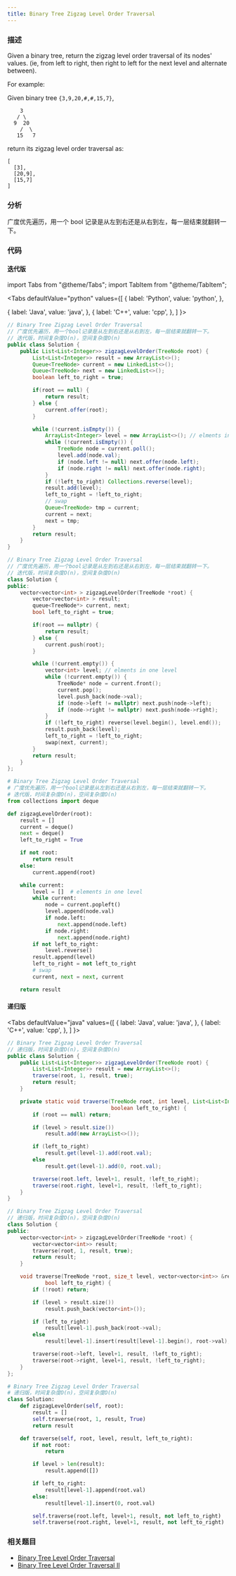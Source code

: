 ```yaml
---
title: Binary Tree Zigzag Level Order Traversal
---
```


### 描述

Given a binary tree, return the zigzag level order traversal of its nodes' values. (ie, from left to right, then right to left for the next level and alternate between).

For example:

Given binary tree `{3,9,20,#,#,15,7}`,

```
    3
   / \
  9  20
    /  \
   15   7
```

return its zigzag level order traversal as:

```
[
  [3],
  [20,9],
  [15,7]
]
```

### 分析

广度优先遍历，用一个 bool 记录是从左到右还是从右到左，每一层结束就翻转一下。

### 代码

#### 迭代版

import Tabs from "@theme/Tabs";
import TabItem from "@theme/TabItem";

<Tabs
defaultValue="python"
values={[
{ label: 'Python', value: 'python', },

{ label: 'Java', value: 'java', },
{ label: 'C++', value: 'cpp', },
]
}>
<TabItem value="java">

```java
// Binary Tree Zigzag Level Order Traversal
// 广度优先遍历，用一个bool记录是从左到右还是从右到左，每一层结束就翻转一下。
// 迭代版，时间复杂度O(n)，空间复杂度O(n)
public class Solution {
    public List<List<Integer>> zigzagLevelOrder(TreeNode root) {
        List<List<Integer>> result = new ArrayList<>();
        Queue<TreeNode> current = new LinkedList<>();
        Queue<TreeNode> next = new LinkedList<>();
        boolean left_to_right = true;

        if(root == null) {
            return result;
        } else {
            current.offer(root);
        }

        while (!current.isEmpty()) {
            ArrayList<Integer> level = new ArrayList<>(); // elments in one level
            while (!current.isEmpty()) {
                TreeNode node = current.poll();
                level.add(node.val);
                if (node.left != null) next.offer(node.left);
                if (node.right != null) next.offer(node.right);
            }
            if (!left_to_right) Collections.reverse(level);
            result.add(level);
            left_to_right = !left_to_right;
            // swap
            Queue<TreeNode> tmp = current;
            current = next;
            next = tmp;
        }
        return result;
    }
}
```

</TabItem>
<TabItem value="cpp">

```cpp
// Binary Tree Zigzag Level Order Traversal
// 广度优先遍历，用一个bool记录是从左到右还是从右到左，每一层结束就翻转一下。
// 迭代版，时间复杂度O(n)，空间复杂度O(n)
class Solution {
public:
    vector<vector<int> > zigzagLevelOrder(TreeNode *root) {
        vector<vector<int> > result;
        queue<TreeNode*> current, next;
        bool left_to_right = true;

        if(root == nullptr) {
            return result;
        } else {
            current.push(root);
        }

        while (!current.empty()) {
            vector<int> level; // elments in one level
            while (!current.empty()) {
                TreeNode* node = current.front();
                current.pop();
                level.push_back(node->val);
                if (node->left != nullptr) next.push(node->left);
                if (node->right != nullptr) next.push(node->right);
            }
            if (!left_to_right) reverse(level.begin(), level.end());
            result.push_back(level);
            left_to_right = !left_to_right;
            swap(next, current);
        }
        return result;
    }
};
```

</TabItem>

<TabItem value="python">

```python
# Binary Tree Zigzag Level Order Traversal
# 广度优先遍历，用一个bool记录是从左到右还是从右到左，每一层结束就翻转一下。
# 迭代版，时间复杂度O(n)，空间复杂度O(n)
from collections import deque

def zigzagLevelOrder(root):
    result = []
    current = deque()
    next = deque()
    left_to_right = True

    if not root:
        return result
    else:
        current.append(root)

    while current:
        level = []  # elements in one level
        while current:
            node = current.popleft()
            level.append(node.val)
            if node.left:
                next.append(node.left)
            if node.right:
                next.append(node.right)
        if not left_to_right:
            level.reverse()
        result.append(level)
        left_to_right = not left_to_right
        # swap
        current, next = next, current

    return result
```

</TabItem>
</Tabs>

#### 递归版

<Tabs
defaultValue="java"
values={[
{ label: 'Java', value: 'java', },
{ label: 'C++', value: 'cpp', },
]
}>
<TabItem value="java">

```java
// Binary Tree Zigzag Level Order Traversal
// 递归版，时间复杂度O(n)，空间复杂度O(n)
public class Solution {
    public List<List<Integer>> zigzagLevelOrder(TreeNode root) {
        List<List<Integer>> result = new ArrayList<>();
        traverse(root, 1, result, true);
        return result;
    }

    private static void traverse(TreeNode root, int level, List<List<Integer>> result,
                                 boolean left_to_right) {
        if (root == null) return;

        if (level > result.size())
            result.add(new ArrayList<>());

        if (left_to_right)
            result.get(level-1).add(root.val);
        else
            result.get(level-1).add(0, root.val);

        traverse(root.left, level+1, result, !left_to_right);
        traverse(root.right, level+1, result, !left_to_right);
    }
}
```

</TabItem>
<TabItem value="cpp">

```cpp
// Binary Tree Zigzag Level Order Traversal
// 递归版，时间复杂度O(n)，空间复杂度O(n)
class Solution {
public:
    vector<vector<int> > zigzagLevelOrder(TreeNode *root) {
        vector<vector<int>> result;
        traverse(root, 1, result, true);
        return result;
    }

    void traverse(TreeNode *root, size_t level, vector<vector<int>> &result,
            bool left_to_right) {
        if (!root) return;

        if (level > result.size())
            result.push_back(vector<int>());

        if (left_to_right)
            result[level-1].push_back(root->val);
        else
            result[level-1].insert(result[level-1].begin(), root->val);

        traverse(root->left, level+1, result, !left_to_right);
        traverse(root->right, level+1, result, !left_to_right);
    }
};
```

</TabItem>

<TabItem value="python">

```python
# Binary Tree Zigzag Level Order Traversal
# 递归版，时间复杂度O(n)，空间复杂度O(n)
class Solution:
    def zigzagLevelOrder(self, root):
        result = []
        self.traverse(root, 1, result, True)
        return result

    def traverse(self, root, level, result, left_to_right):
        if not root:
            return

        if level > len(result):
            result.append([])

        if left_to_right:
            result[level-1].append(root.val)
        else:
            result[level-1].insert(0, root.val)

        self.traverse(root.left, level+1, result, not left_to_right)
        self.traverse(root.right, level+1, result, not left_to_right)
```

</TabItem>
</Tabs>

### 相关题目

- [Binary Tree Level Order Traversal](binary-tree-level-order-traversal.md)
- [Binary Tree Level Order Traversal II](binary-tree-level-order-traversal-ii.md)
